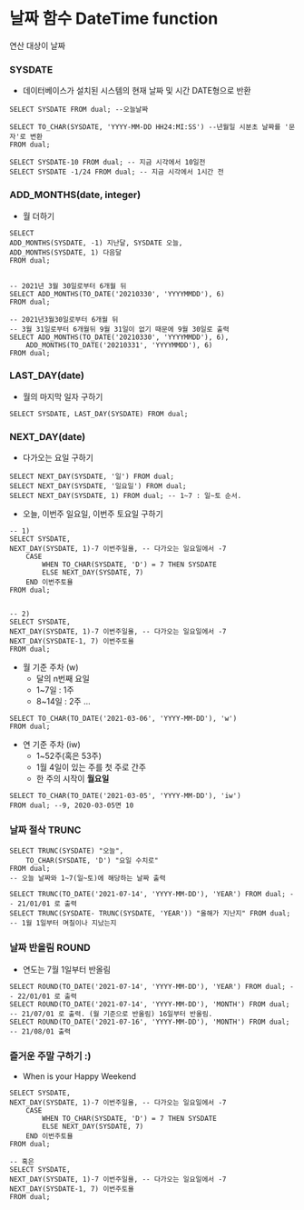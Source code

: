 # 날짜 함수 DateTime function
연산 대상이 날짜

### SYSDATE
* 데이터베이스가 설치된 시스템의 현재 날짜 및 시간 DATE형으로 반환
```
SELECT SYSDATE FROM dual; --오늘날짜

SELECT TO_CHAR(SYSDATE, 'YYYY-MM-DD HH24:MI:SS') --년월일 시분초 날짜를 '문자'로 변환
FROM dual; 

SELECT SYSDATE-10 FROM dual; -- 지금 시각에서 10일전
SELECT SYSDATE -1/24 FROM dual; -- 지금 시각에서 1시간 전

```

### ADD_MONTHS(date, integer)
* 월 더하기
```
SELECT 
ADD_MONTHS(SYSDATE, -1) 지난달, SYSDATE 오늘,
ADD_MONTHS(SYSDATE, 1) 다음달
FROM dual; 


-- 2021년 3월 30일로부터 6개월 뒤
SELECT ADD_MONTHS(TO_DATE('20210330', 'YYYYMMDD'), 6) 
FROM dual;

-- 2021년3월30일로부터 6개월 뒤
-- 3월 31일로부터 6개월뒤 9월 31일이 없기 때문에 9월 30일로 출력
SELECT ADD_MONTHS(TO_DATE('20210330', 'YYYYMMDD'), 6),
    ADD_MONTHS(TO_DATE('20210331', 'YYYYMMDD'), 6) 
FROM dual;
```

### LAST_DAY(date)
* 월의 마지막 일자 구하기
```
SELECT SYSDATE, LAST_DAY(SYSDATE) FROM dual;
```

### NEXT_DAY(date)
* 다가오는 요일 구하기
```
SELECT NEXT_DAY(SYSDATE, '일') FROM dual;
SELECT NEXT_DAY(SYSDATE, '일요일') FROM dual;
SELECT NEXT_DAY(SYSDATE, 1) FROM dual; -- 1~7 : 일~토 순서.
```

* 오늘, 이번주 일요일, 이번주 토요일 구하기
```
-- 1) 
SELECT SYSDATE,
NEXT_DAY(SYSDATE, 1)-7 이번주일욜, -- 다가오는 일요일에서 -7
    CASE
        WHEN TO_CHAR(SYSDATE, 'D') = 7 THEN SYSDATE
        ELSE NEXT_DAY(SYSDATE, 7)
    END 이번주토욜
FROM dual;


-- 2) 
SELECT SYSDATE,
NEXT_DAY(SYSDATE, 1)-7 이번주일욜, -- 다가오는 일요일에서 -7
NEXT_DAY(SYSDATE-1, 7) 이번주토욜
FROM dual;
```

* 월 기준 주차 (w)
  - 달의 n번째 요일
  - 1~7일 : 1주
  - 8~14일 : 2주 ...

```
SELECT TO_CHAR(TO_DATE('2021-03-06', 'YYYY-MM-DD'), 'w')
FROM dual;
```

* 연 기준 주차 (iw)
  - 1~52주(혹은 53주)
  - 1월 4일이 있는 주를 첫 주로 간주
  - 한 주의 시작이 **월요일** 
```
SELECT TO_CHAR(TO_DATE('2021-03-05', 'YYYY-MM-DD'), 'iw')
FROM dual; --9, 2020-03-05면 10
```

### 날짜 절삭 TRUNC
```
SELECT TRUNC(SYSDATE) "오늘",
    TO_CHAR(SYSDATE, 'D') "요일 수치로"
FROM dual;
-- 오늘 날짜와 1~7(일~토)에 해당하는 날짜 출력

SELECT TRUNC(TO_DATE('2021-07-14', 'YYYY-MM-DD'), 'YEAR') FROM dual; -- 21/01/01 로 출력
SELECT TRUNC(SYSDATE- TRUNC(SYSDATE, 'YEAR')) "올해가 지난지" FROM dual; -- 1월 1일부터 며칠이나 지났는지
```


### 날짜 반올림 ROUND
* 연도는 7월 1일부터 반올림
```
SELECT ROUND(TO_DATE('2021-07-14', 'YYYY-MM-DD'), 'YEAR') FROM dual; -- 22/01/01 로 출력
SELECT ROUND(TO_DATE('2021-07-14', 'YYYY-MM-DD'), 'MONTH') FROM dual; -- 21/07/01 로 출력. (월 기준으로 반올림) 16일부터 반올림.
SELECT ROUND(TO_DATE('2021-07-16', 'YYYY-MM-DD'), 'MONTH') FROM dual; -- 21/08/01 출력
```

### 즐거운 주말 구하기 :)
* When is your Happy Weekend
```
SELECT SYSDATE,
NEXT_DAY(SYSDATE, 1)-7 이번주일욜, -- 다가오는 일요일에서 -7
    CASE
        WHEN TO_CHAR(SYSDATE, 'D') = 7 THEN SYSDATE
        ELSE NEXT_DAY(SYSDATE, 7)
    END 이번주토욜
FROM dual;

-- 혹은
SELECT SYSDATE,
NEXT_DAY(SYSDATE, 1)-7 이번주일욜, -- 다가오는 일요일에서 -7
NEXT_DAY(SYSDATE-1, 7) 이번주토욜
FROM dual;
```

